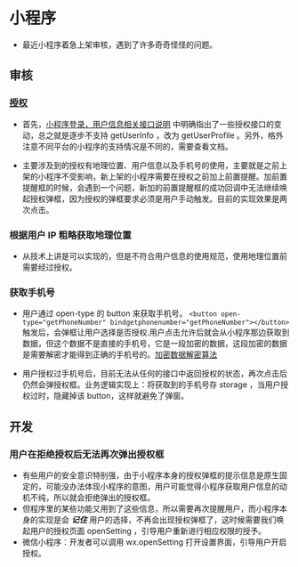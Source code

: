 # 小程序

- 最近小程序着急上架审核，遇到了许多奇奇怪怪的问题。

## 审核

### [授权](https://developers.weixin.qq.com/miniprogram/dev/framework/open-ability/authorize.html)

- 首先，[小程序登录，用户信息相关接口说明](https://developers.weixin.qq.com/community/develop/doc/000cacfa20ce88df04cb468bc52801?highLine=%25E6%258E%2588%25E6%259D%2583%25E7%2594%25A8%25E6%2588%25B7%25E4%25BF%25A1%25E6%2581%25AF) 中明确指出了一些授权接口的变动，总之就是逐步不支持 getUserInfo ，改为 getUserProfile 。另外，格外注意不同平台的小程序的支持情况是不同的，需要查看文档。

- 主要涉及到的授权有地理位置、用户信息以及手机号的使用，主要就是之前上架的小程序不受影响，新上架的小程序需要在授权之前加上前置提醒。加前置提醒框的时候，会遇到一个问题，新加的前置提醒框的成功回调中无法继续唤起授权弹框，因为授权的弹框要求必须是用户手动触发。目前的实现效果是两次点击。

### 根据用户 IP 粗略获取地理位置

- 从技术上讲是可以实现的，但是不符合用户信息的使用规范，使用地理位置前需要经过授权。

### 获取手机号

- 用户通过 open-type 的 button 来获取手机号。
`<button open-type="getPhoneNumber" bindgetphonenumber="getPhoneNumber"></button>`触发后，会弹框让用户选择是否授权.用户点击允许后就会从小程序那边获取到数据，但这个数据不是直接的手机号，它是一段加密的数据，这段加密的数据是需要解密才能得到正确的手机号的。[加密数据解密算法](https://developers.weixin.qq.com/miniprogram/dev/framework/open-ability/signature.html#%E5%8A%A0%E5%AF%86%E6%95%B0%E6%8D%AE%E8%A7%A3%E5%AF%86%E7%AE%97%E6%B3%95)

- 用户授权过手机号后，目前无法从任何的接口中返回授权的状态，再次点击后仍然会弹授权框。业务逻辑实现上：将获取到的手机号存 storage ，当用户授权过时，隐藏掉该 button，这样就避免了弹窗。

## 开发

### 用户在拒绝授权后无法再次弹出授权框

- 有些用户的安全意识特别强，由于小程序本身的授权弹框的提示信息是原生固定的，可能没办法体现小程序的意图，用户可能觉得小程序获取用户信息的动机不纯，所以就会拒绝弹出的授权框。
- 但程序里的某些功能又用到了这些信息，所以需要再次提醒用户，而小程序本身的实现是会 ***记住*** 用户的选择，不再会出现授权弹框了，这时候需要我们唤起用户的授权页面 openSetting ，引导用户重新进行相应权限的授予。
- 微信小程序：开发者可以调用 wx.openSetting 打开设置界面，引导用户开启授权。
